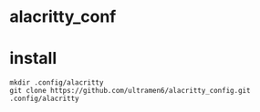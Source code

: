 # alacritty_conf
# install

```shell
mkdir .config/alacritty
git clone https://github.com/ultramen6/alacritty_config.git .config/alacritty
```
